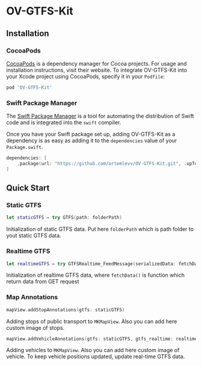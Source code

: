 # OV-GTFS-Kit

## Installation

### CocoaPods

[CocoaPods](https://cocoapods.org) is a dependency manager for Cocoa projects. For usage and installation instructions, visit their website. To integrate OV-GTFS-Kit into your Xcode project using CocoaPods, specify it in your `Podfile`:

```ruby
pod 'OV-GTFS-Kit'
```

### Swift Package Manager

The [Swift Package Manager](https://swift.org/package-manager/) is a tool for automating the distribution of Swift code and is integrated into the `swift` compiler.

Once you have your Swift package set up, adding OV-GTFS-Kit as a dependency is as easy as adding it to the `dependencies` value of your `Package.swift`.

```swift
dependencies: [
    .package(url: "https://github.com/artemlevv/OV-GTFS-Kit.git", .upToNextMajor(from: "0.0.2"))
]
```

## Quick Start

### Static GTFS
```swift
let staticGTFS = try GTFS(path: folderPath)
```
Initialization of static GTFS data. Put here `folderPath` which is path folder to yout static GTFS data. 

### Realtime GTFS
```swift
let realtimeGTFS = try GTFSRealtime_FeedMessage(serializedData: fetchData())
```
Initialization of realtime GTFS data, where `fetchData()` is function which return data from GET request 

### Map Annotations 
```swift
mapView.addStopAnnotations(gtfs: staticGTFS)
```
Adding stops of public transport to `MKMapView`. Also you can add here custom image of stops. 

```swift
mapView.addVehicleAnnotations(gtfs: staticGTFS, gtfs_realtime: realtimeGTFS)
```
Adding vehicles to `MKMapView`. Also you can add here custom image of vehicle. To keep vehicle positions updated, update real-time GTFS data. 


